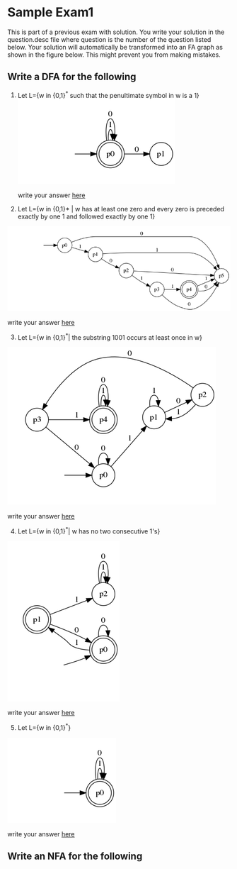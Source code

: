 # Sample Exam1

This is part of a previous exam with solution. You write your solution in the
question.desc file where question is the number of the question listed below. Your solution will automatically be transformed into an FA graph as shown in the figure below. This might prevent you from making mistakes.
## Write a DFA for the following
1. Let L={w in {0,1}<sup>*</sup>  such that the penultimate symbol in w is a 1}
   ![question1](imgs/1a.png)

   write your answer [here](1.desc)


2. Let L={w in {0,1}* | w has at least one zero and every zero is preceded exactly by one 1
   and followed exactly by one 1}

![here](imgs/2.png)

write your answer [here](2.desc)

3. Let L={w in {0,1}<sup>*</sup>| the substring 1001 occurs at least once in w}

![here](imgs/3.png)

write your answer [here](3.desc)

4. Let L={w in {0,1}<sup>*</sup>|  w has no two consecutive 1's}

![here](imgs/4.png)

write your answer [here](4.desc)


5. Let L={w in {0,1}<sup>*</sup>}

![here](imgs/5.png)

write your answer [here](5.desc)
## Write an NFA for the following